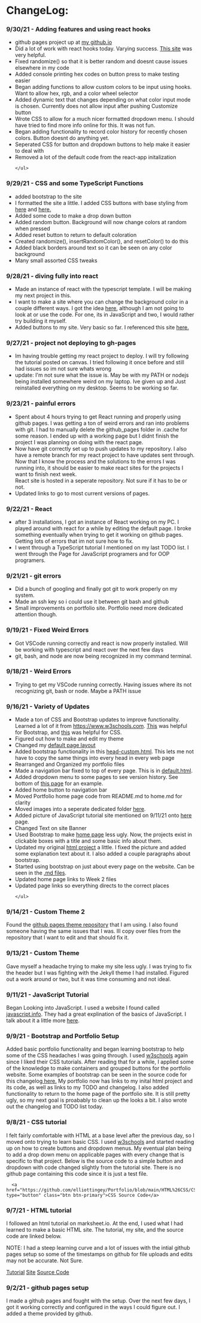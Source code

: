 

<html lang="en">
<head>
</head>
  
<body>

  <h1>ChangeLog:</h1>

  <div class="container-fluid"> 
  <h3>9/30/21 - Adding features and using react hooks</h3>
    <ul class="a">
        <li>github pages project up at <a href="https://elliottingey.github.io/colors/">my github.io</a></li>
        <li>Did a lot of work with react hooks today. Varying success. <a href="https://reactjs.org/docs/hooks-state.html">This site</a> was very helpful.</li>
        <li>Fixed randomize() so that it is better random and doesnt cause issues elsewhere in my code</li>
        <li>Added console printing hex codes on button press to make testing easier</li>
        <li>Began adding functions to allow custom colors to be input using hooks. Want to allow hex, rgb, and
        a color wheel selector</li>
        <li>Added dynamic text that changes depending on what color input mode is chosen. Currently does
        not allow input after pushing Customize button</li>
        <li>Wrote CSS to allow for a much nicer formatted dropdown menu. I should have tried to find
        more info online for this. It was not fun.</li>
        <li>Began adding functionality to record color history for recently chosen colors. Button doesnt do anything yet. </li>
        <li>Seperated CSS for button and dropdown buttons to help make it easier to deal with</li>
        <li>Removed a lot of the default code from the react-app initalization</li> 

    </ul>
  </div>

  <div class="container-fluid"> 
  <h3>9/29/21 - CSS and some TypeScript Functions</h3>
    <ul class="a">
        <li>added bootstrap to the site</li>
        <li>I formatted the site a little. I added CSS buttons with base styling from <a href="https://freefrontend.com/bootstrap-code-examples">here</a> and <a href="https://getcssscan.com/css-buttons-examples">here.</a></li>
        <li>Added some code to make a drop down button</li>
        <li>Added random button. Background will now change colors at random when pressed</li>
        <li>Added reset button to return to default coloration</li>
        <li>Created randomize(), insertRandomColor(), and resetColor() to do this</li>
        <li>Added black borders around text so it can be seen on any color background</li>
        <li>Many small assorted CSS tweaks</li>
    </ul>
  </div>

  <div class="container-fluid"> 
  <h3>9/28/21 - diving fully into react</h3>
    <ul class="a">
        <li>Made an instance of react with the typescript template. I will be making my next project in this.</li>
        <li>I want to make a site where you can change the background color in a couple different ways. I got
        the idea <a href="https://www.freecodecamp.org/news/javascript-projects-for-beginners/">here</a>, 
        although I am not going to look at or use the code. For one, its in JavaScript and two, I would rather
        try building it myself.</li>
        <li>Added buttons to my site. Very basic so far. I referenced this site <a href="https://react.school/ui/button">here.</a></li>
    </ul>
  </div>

  <div class="container-fluid"> 
  <h3>9/27/21 - project not deploying to gh-pages</h3>
    <ul class="a">
        <li>Im having trouble getting my react project to deploy. I will try following the tutorial posted
        on canvas. I tried following it once before and still had issues so im not sure whats wrong</li>
        <li>update: I'm not sure what the issue is. May be with my PATH or nodejs being installed somewhere
        weird on my laptop. Ive given up and Just reinstalled everything on my desktop. Seems to be working
        so far.</li>
    </ul>
  </div>

<div class="container-fluid">
    <h3>9/23/21 - painful errors</h3>
    <ul class="a">
        <li>Spent about 4 hours trying to get React running and properly using github pages. I was getting a ton of weird errors and ran into problems with git. I had to manually delete the github_pages folder in .cache for some reason. I ended up with a working page but I didnt finish the project I was planning on doing with the react page.</li>
        <li>Now have git correctly set up to push updates to my repository. I also have a remote branch for my react project to have updates sent through. Now that I know the process and the solutions to the errors I was running into, it should be easier to make react sites for the projects I want to finish next week. </li
        <li>React site is hosted in a seperate repository. Not sure if it has to be or not.</li>
        <li>Updated links to go to most current versions of pages.</li>
    </ul>
  </div>



  <div class="container-fluid">
    <h3>9/22/21 - React</h3>
    <ul class="a">
        <li>after 3 installations, I got an instance of React working on my PC. I played around with react for a while by editing the default page. I broke something eventually when trying to get it working on github pages. Getting lots of errors that im not sure how to fix.</li>
        <li>I went through a <a href="https://www.typescriptlang.org/docs/handbook/typescript-in-5-minutes-oop.html"></a>TypeScript tutorial</a> I mentioned on my last TODO list. I went through the Page for JavaScript programers and for OOP programers. </li>
    </ul>
  </div>

  <div class="container-fluid">
    <h3>9/21/21 - git errors</h3>
    <ul class="a">
        <li>Did a bunch of googling and finally got git to work properly on my system. </li>
        <li>Made an ssh key so i could use it between git bash and github</li>
        <li>Small improvements on portfolio site. Portfolio need more dedicated attention though.</li>
    </ul>
  </div>
  



  <div class="container-fluid">
    <h3>9/19/21 - Fixed Weird Errors</h3>
    <ul class="a">
        <li>Got VSCode running correctly and react is now properly installed. Will be working with typescript and react over the next few days</li>
	<li>git, bash, and node are now being recognized in my command terminal.</li>
    </ul>
  </div>
  
  
  <div class="container-fluid">
    <h3>9/18/21 - Weird Errors</h3>
    <ul class="a">
        <li>Trying to get my VSCode running correctly. Having issues where its not recognizing git, bash or node. Maybe a PATH issue</li>
    </ul>
  </div>
  
  <div class="container-fluid">
    <h3>9/16/21 - Variety of Updates</h3>
    <ul class="a">
        <li>Made a ton of CSS and Bootstrap updates to improve functionality.
          Learned a lot of it from <a href="https://www.w3schools.com">https://www.w3schools.com</a>. 
          <a href="https://www.w3schools.com/bootstrap4/">This</a> was helpful for Bootstrap,
          and <a href="https://www.w3schools.com/css/">this</a> was helpful for CSS.</li>
        <li>Figured out how to make and edit my theme</li>
        <li>Changed my <a href="https://github.com/elliottingey/Portfolio/blob/main/docs/_layouts/default.html">default page layout</a></li>
        <li>Added bootstrap functionality in this <a href="https://github.com/elliottingey/Portfolio/blob/main/docs/_includes/head-custom.html">head-custom.html</a>.
            This lets me not have to copy the same things into every head in every web page</li>
        <li>Rearranged and Organized my portfolio files</li>
        <li>Made a navigation bar fixed to top of every page. This is in
            <a href="https://github.com/elliottingey/Portfolio/blob/main/docs/_layouts/default.html">default.html</a>.</li>
        <li>Added dropdown menu to some pages to see version history. See bottom of <a href="https://elliottingey.github.io/Portfolio/htmltestingWeek2">this page</a>
            for an example.</li>
        <li>Added home button to navigation bar</li>
        <li>Moved Portfolio home page code from README.md to home.md for clarity</li>
        <li>Moved images into a seperate dedicated folder <a href="https://github.com/elliottingey/Portfolio/tree/main/docs/images">here</a>.</li>
        <li>Added picture of JavaScript tutorial site mentioned on 9/11/21 onto <a href="https://elliottingey.github.io/Portfolio/learningJavaScriptWeek2">here</a> page.</li>
        <li>Changed Text on site Banner</li>
        <li>Used Bootstrap to make <a href="https://elliottingey.github.io/Portfolio/home">home page</a> less ugly. Now, the projects exist in clickable boxes with
            a title and some basic info about them.</li>
        <li>Updated my original <a href="https://elliottingey.github.io/Portfolio/htmltestingWeek2">html project</a> a little. I fixed the picture and added some
            explanation text about it. I also added a couple paragraphs about bootstrap.</li>
        <li>Started using bootstrap on just about every page on the website. Can be seen in the 
            <a href="https://github.com/elliottingey/Portfolio/tree/main/docs">.md files</a>.</li>
      <li>Updated home page links to Week 2 files</li>
      <li>Updated page links so everything directs to the correct places</li>
        
    </ul>
  </div>
 
  
  <div class="container-fluid">
    <h3>9/14/21 - Custom Theme 2</h3>
    <p>Found the <a href="https://github.com/pages-themes/slate">github pages theme repository</a> that I am using. 
    I also found someone having the same issues that I was. Ill copy over files from the repository that I want to edit and
    that should fix it.</p>
  </div>
      
    
  <div class="container-fluid">
    <h3>9/13/21 - Custom Theme</h3>
    <p>Gave myself a headache trying to make my site less ugly. I was trying to fix the header but I was fighting with
    the Jekyll theme I had installed. Figured out a work around or two, but it was time consuming and not ideal.</p>
  </div>
  
   <div class="container-fluid">
    <h3>9/11/21 - JavaScript Tutorial</h3>
    <p>Began Looking into JavaScript. I used a website I found called <a href="https://www.w3schools.com/bootstrap5/">javascript.info</a>.
     They had a great explination of the basics of JavaScript. I talk about it a little more
      <a href="https://elliottingey.github.io/Portfolio/learningJavaScriptWeek2">here</a>.</p>
  </div>
  
  
  <div class="container-fluid">
    <h3>9/9/21 - Bootstrap and Portfolio Setup</h3>
    <p>Added basic portfolio functionality and began learning bootstrap to help some of the CSS headaches I was going through. I used <a href="https://www.w3schools.com/bootstrap5/">w3schools</a> again since I liked their CSS tutorials. After reading that for a while, I applied some of the knowledge to make containers and grouped buttons for the portfolio website. Some examples of bootstrap can be seen in the source code for this changelog<a href="https://raw.githubusercontent.com/elliottingey/Portfolio/main/changelog.md"> here.</a> My portfolio now has links to my inital html project and its code, as well as links to my TODO and changelog. I also added functionality to return to the home page of the portfolio site. It is still pretty ugly, so my next goal is proabably to clean up the looks a bit. I also wrote out the changelog and TODO list today. </p>
  </div>
  
  
  <div class="container-fluid">
    <h3>9/8/21 - CSS tutorial</h3>
    <p> I felt fairly comfortable with HTML at a base level after the previous day, so I moved onto trying to learn basic CSS. I used <a href="https://www.w3schools.com/w3css/">w3schools</a> and started reading up on how to create buttons and dropdown menus. My eventual plan being to add a drop down menu on applicable pages with every change that is specific to that project. Below is the source code to a simple button and dropdown with code changed slightly from the tutorial site. There is no github page containing this code since it is just a test file.</p>
    
      <a href="https://github.com/elliottingey/Portfolio/blob/main/HTML%26CSS/CSS%20Testing.html" type="button" class="btn btn-primary">CSS Source Code</a>
  </div>
  
  
<div class="container-fluid">
  <h3>9/7/21 - HTML tutorial</h3>
  <p>I followed an html tutorial on marksheet.io. At the end, I used what I had learned to make a basic HTML site.
  The tutorial, my site, and the source code are linked below.</p>
  <p> NOTE: I had a steep learning curve and a lot of issues with the intial github pages setup so some of the timestamps on github for file uploads and edits may not be accurate. Not Sure. </p>
     <div class="btn-group">
     <a href="https://marksheet.io/html-basics.html" type="button" class="btn btn-primary">Tutorial</a>
     <a href="https://elliottingey.github.io/Portfolio/htmltesting" type="button" class="btn btn-primary">Site</a>
     <a href="https://github.com/elliottingey/Portfolio/blob/main/HTML%26CSS/HTMLtutorial.html" type="button" class="btn btn-primary">Source Code</a>
     </div> 
</div>
  
  
  
  <div class="container-fluid">
    <h3>9/2/21 - github pages setup</h3>
  <p>I made a github pages and fought with the setup. Over the next few days, I got it working correctly and configured in the ways I could figure out. I added a theme provided  by github. </p>
</div>
    </body>
  </html>


